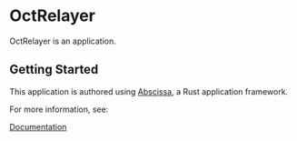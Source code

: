 # OctRelayer

OctRelayer is an application.

## Getting Started

This application is authored using [Abscissa], a Rust application framework.

For more information, see:

[Documentation]

[Abscissa]: https://github.com/iqlusioninc/abscissa
[Documentation]: https://docs.rs/abscissa_core/
